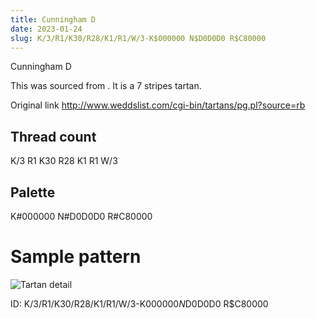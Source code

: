 ```yaml
---
title: Cunningham D
date: 2023-01-24
slug: K/3/R1/K30/R28/K1/R1/W/3-K$000000 N$D0D0D0 R$C80000
---
```

Cunningham D

This was sourced from <no value>.  It is a 7 stripes tartan.

Original link http://www.weddslist.com/cgi-bin/tartans/pg.pl?source=rb

## Thread count
K/3 R1 K30 R28 K1 R1 W/3

## Palette
K#000000 N#D0D0D0 R#C80000

# Sample pattern

![Tartan detail](tartan.png "K/3 R1 K30 R28 K1 R1 W/3 tartan")

ID: K/3/R1/K30/R28/K1/R1/W/3-K$000000 N$D0D0D0 R$C80000